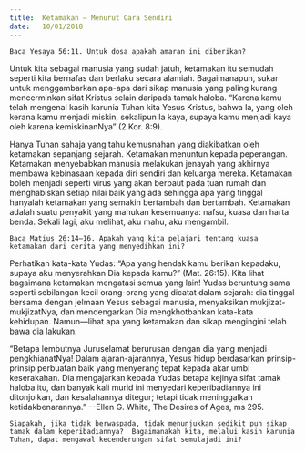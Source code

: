 ```yaml
---
title:  Ketamakan – Menurut Cara Sendiri
date:   10/01/2018
---
```


`Baca Yesaya 56:11. Untuk dosa apakah amaran ini diberikan?`

Untuk kita sebagai manusia yang sudah jatuh, ketamakan itu semudah seperti kita bernafas dan berlaku secara alamiah.  Bagaimanapun, sukar untuk menggambarkan apa-apa dari sikap manusia yang paling kurang mencerminkan sifat Kristus selain daripada tamak haloba.  “Karena kamu telah mengenal kasih karunia Tuhan kita Yesus Kristus, bahwa Ia, yang oleh kerana kamu menjadi miskin, sekalipun Ia kaya, supaya kamu menjadi kaya oleh karena kemiskinanNya” (2 Kor. 8:9).

Hanya Tuhan sahaja yang tahu kemusnahan yang diakibatkan oleh ketamakan sepanjang sejarah.  Ketamakan menuntun kepada peperangan.  Ketamakan menyebabkan manusia melakukan jenayah yang akhirnya membawa kebinasaan kepada diri sendiri dan keluarga mereka.  Ketamakan boleh menjadi seperti virus yang akan berpaut pada tuan rumah dan menghabiskan setiap nilai baik yang ada sehingga apa yang tinggal hanyalah ketamakan yang semakin bertambah dan bertambah.  Ketamakan adalah suatu penyakit yang mahukan kesemuanya: nafsu, kuasa dan harta benda.  Sekali lagi, aku melihat, aku mahu, aku mengambil.

`Baca Matius 26:14–16. Apakah yang kita pelajari tentang kuasa ketamakan dari cerita yang menyedihkan ini?`

Perhatikan kata-kata Yudas: “Apa yang hendak kamu berikan kepadaku, supaya aku menyerahkan Dia kepada kamu?” (Mat. 26:15).  Kita lihat bagaimana ketamakan mengatasi semua yang lain!  Yudas beruntung sama seperti sebilangan kecil orang-orang yang dicatat dalam sejarah: dia tinggal bersama dengan jelmaan Yesus sebagai manusia, menyaksikan mukjizat-mukjizatNya, dan mendengarkan Dia mengkhotbahkan kata-kata kehidupan.  Namun—lihat apa yang ketamakan dan sikap mengingini telah bawa dia lakukan.

“Betapa lembutnya Juruselamat berurusan dengan dia yang menjadi pengkhianatNya!  Dalam ajaran-ajarannya, Yesus hidup berdasarkan prinsip-prinsip perbuatan baik yang menyerang tepat kepada akar umbi keserakahan.  Dia mengajarkan kepada Yudas betapa kejinya sifat tamak haloba itu, dan banyak kali murid ini menyedari keperibadiannya ini ditonjolkan, dan kesalahannya ditegur; tetapi tidak meninggalkan ketidakbenarannya.”  --Ellen G. White, The Desires of Ages, ms 295.

`Siapakah, jika tidak berwaspada, tidak menunjukkan sedikit pun sikap tamak dalam keperibadiannya?  Bagaimanakah kita, melalui kasih karunia Tuhan, dapat mengawal kecenderungan sifat semulajadi ini?`